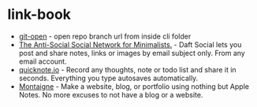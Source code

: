 # link-book
- [git-open](https://github.com/paulirish/git-open) - open repo branch url from inside cli folder
- [The Anti-Social Social Network for Minimalists.](https://daftsocial.com/) - Daft Social lets you post and share notes, links or images by email subject only. From any email account.
- [quicknote.io](https://quicknote.io/) - Record any thoughts, note or todo list and share it in seconds. Everything you type autosaves automatically.
- [Montaigne](https://montaigne.io) - Make a website, blog, or portfolio using nothing but Apple Notes. No more excuses to not have a blog or a website.